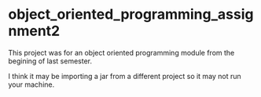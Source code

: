 # object_oriented_programming_assignment2

This project was for an object oriented programming module from the begining of last semester.

I think it may be importing a jar from a different project so it may not run your machine.
